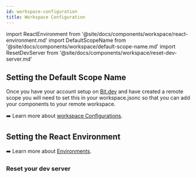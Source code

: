 ```yaml
---
id: workspace-configuration
title: Workspace Configuration
---
```


import ReactEnvironment from '@site/docs/components/workspace/react-environment.md'
import DefaultScopeName from '@site/docs/components/workspace/default-scope-name.md'
import ResetDevServer from '@site/docs/components/workspace/reset-dev-server.md'

## Setting the Default Scope Name

Once you have your account setup on [Bit.dev](https://bit.dev/) and have created a remote scope you will need to set this in your workspace.jsonc so that you can add your components to your remote workspace.

<DefaultScopeName />

:arrow_right: Learn more about [workspace Configurations](/building-with-bit/workspace).

## Setting the React Environment

<ReactEnvironment />

:arrow_right: Learn more about [Environments](/building-with-bit/environments).

### Reset your dev server

<ResetDevServer />
